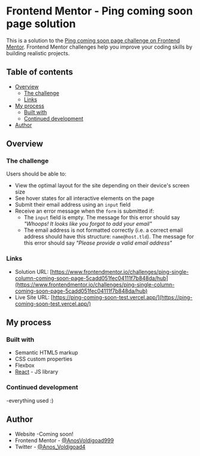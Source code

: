# Frontend Mentor - Ping coming soon page solution

This is a solution to the [Ping coming soon page challenge on Frontend Mentor](https://www.frontendmentor.io/challenges/ping-single-column-coming-soon-page-5cadd051fec04111f7b848da). Frontend Mentor challenges help you improve your coding skills by building realistic projects. 

## Table of contents

- [Overview](#overview)
  - [The challenge](#the-challenge)
  - [Links](#links)
- [My process](#my-process)
  - [Built with](#built-with)
  - [Continued development](#continued-development)
- [Author](#author)

## Overview

### The challenge

Users should be able to:

- View the optimal layout for the site depending on their device's screen size
- See hover states for all interactive elements on the page
- Submit their email address using an `input` field
- Receive an error message when the `form` is submitted if:
	- The `input` field is empty. The message for this error should say *"Whoops! It looks like you forgot to add your email"*
	- The email address is not formatted correctly (i.e. a correct email address should have this structure: `name@host.tld`). The message for this error should say *"Please provide a valid email address"*


### Links

- Solution URL: [https://www.frontendmentor.io/challenges/ping-single-column-coming-soon-page-5cadd051fec04111f7b848da/hub](https://www.frontendmentor.io/challenges/ping-single-column-coming-soon-page-5cadd051fec04111f7b848da/hub)
- Live Site URL: [https://ping-coming-soon-test.vercel.app/](https://ping-coming-soon-test.vercel.app/)

## My process

### Built with

- Semantic HTML5 markup
- CSS custom properties
- Flexbox
- [React](https://reactjs.org/) - JS library




### Continued development

-everything used :)



## Author

- Website -Coming soon!
- Frontend Mentor - [@AnosVoldigoad999](https://www.frontendmentor.io/profile/AnosVoldigoad999)
- Twitter - [@Anos_Voldigoad4](https://twitter.com/Anos_Voldigoad4)


